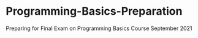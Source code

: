 # Programming-Basics-Preparation
Preparing for Final Exam on Programming Basics Course September 2021
